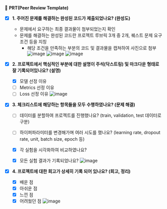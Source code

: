 🔑 **PRT(Peer Review Template)**

- [x]  **1. 주어진 문제를 해결하는 완성된 코드가 제출되었나요? (완성도)**
    - 문제에서 요구하는 최종 결과물이 첨부되었는지 확인
    - 문제를 해결하는 완성된 코드란 프로젝트 루브릭 3개 중 2개, 
    퀘스트 문제 요구조건 등을 지칭
        - 해당 조건을 만족하는 부분의 코드 및 결과물을 캡쳐하여 사진으로 첨부
    ![image](https://github.com/inseopbyeon/chj_aiffel_projects/assets/23303852/7cd6644e-e1a5-41c4-ad8f-ed1aaf6b2b13)
    ![image](https://github.com/inseopbyeon/chj_aiffel_projects/assets/23303852/d9a4dbe7-6c0f-4a29-b923-1f26df1f904d)
    ![image](https://github.com/inseopbyeon/chj_aiffel_projects/assets/23303852/44196845-a106-435f-97e7-0f49c83b4680)


- [x]  **2. 프로젝트에서 핵심적인 부분에 대한 설명이 주석(닥스트링) 및 마크다운 형태로 잘 기록되어있나요? (설명)**
    - [x]  모델 선정 이유
    - [ ]  Metrics 선정 이유
    - [ ]  Loss 선정 이유
    ![image](https://github.com/inseopbyeon/chj_aiffel_projects/assets/23303852/c098b0db-0a4d-4ca0-95d6-573fbbdc0b51)

- [x]  **3. 체크리스트에 해당하는 항목들을 모두 수행하였나요? (문제 해결)**
    - [ ]  데이터를 분할하여 프로젝트를 진행했나요? (train, validation, test 데이터로 구분)
    - [ ]  하이퍼파라미터를 변경해가며 여러 시도를 했나요? (learning rate, dropout rate, unit, batch size, epoch 등)
    - [x]  각 실험을 시각화하여 비교하였나요?
    - [x]  모든 실험 결과가 기록되었나요?
    ![image](https://github.com/inseopbyeon/chj_aiffel_projects/assets/23303852/f47dd1ea-6c3f-458e-a4de-3c69c3bac553)


- [x]  **4. 프로젝트에 대한 회고가 상세히 기록 되어 있나요? (회고, 정리)**
    - [x]  배운 점
    - [x]  아쉬운 점
    - [x]  느낀 점
    - [x]  어려웠던 점
  ![image](https://github.com/inseopbyeon/chj_aiffel_projects/assets/23303852/00209540-cd69-4d4b-bac7-84da0afab074)
